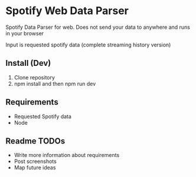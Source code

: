 # Spotify Web Data Parser

Spotify Data Parser for web. Does not send your data to anywhere and runs in your browser

Input is requested spotify data (complete streaming history version)

## Install (Dev)

1. Clone repository
2. npm install and then npm run dev

## Requirements

- Requested Spotify data
- Node

## Readme TODOs

- Write more information about requirements
- Post screenshots
- Map future ideas
